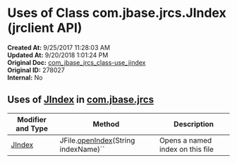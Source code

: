 # Uses of Class com.jbase.jrcs.JIndex (jrclient   API)

**Created At:** 9/25/2017 11:28:03 AM  
**Updated At:** 9/20/2018 1:01:24 PM  
**Original Doc:** [com_jbase_jrcs_class-use_jindex](https://docs.jbase.com/39245-class-use/com_jbase_jrcs_class-use_jindex)  
**Original ID:** 278027  
**Internal:** No  

## Uses of [JIndex](./../../jindex-%28jrclient-api%29 "class in com.jbase.jrcs") in [com.jbase.jrcs](./../../com.jbase.jrcs-%28jrclient---api%29)

| Modifier and Type | Method |  Description |
| --- | --- | --- |
| [JIndex](./../../jindex-%28jrclient-api%29 "class in com.jbase.jrcs") | JFile.[openIndex](./../../jfile-%28jrclient-api%29#openIndex-java.lang)(String indexName)`` | Opens a named index on this file |
